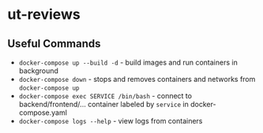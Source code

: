 # ut-reviews
## Useful Commands
- `docker-compose up --build -d` - build images and run containers in background
- `docker-compose down` - stops and removes containers and networks from `docker-compose up`
- `docker-compose exec SERVICE /bin/bash` - connect to backend/frontend/... container
  labeled by `service` in docker-compose.yaml
- `docker-compose logs --help` - view logs from containers

